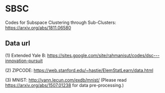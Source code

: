 # SBSC
Codes for Subspace Clustering through Sub-Clusters: https://arxiv.org/abs/1811.06580

## Data url
(1) Extended Yale B: https://sites.google.com/site/rahmanisut/codes/dsc---innovation-pursuit 

(2) ZIPCODE: https://web.stanford.edu/~hastie/ElemStatLearn/data.html 

(3) MNIST: http://yann.lecun.com/exdb/mnist/ (Please read https://arxiv.org/abs/1507.01238 for data pre-processing.) 
